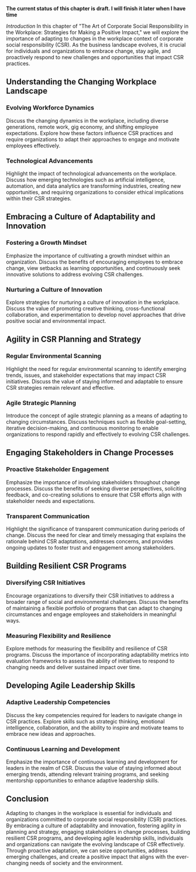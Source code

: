 **The current status of this chapter is draft. I will finish it later when I have time**

*Introduction* In this chapter of "The Art of Corporate Social Responsibility in the Workplace: Strategies for Making a Positive Impact," we will explore the importance of adapting to changes in the workplace context of corporate social responsibility (CSR). As the business landscape evolves, it is crucial for individuals and organizations to embrace change, stay agile, and proactively respond to new challenges and opportunities that impact CSR practices.

Understanding the Changing Workplace Landscape
----------------------------------------------

### Evolving Workforce Dynamics

Discuss the changing dynamics in the workplace, including diverse generations, remote work, gig economy, and shifting employee expectations. Explore how these factors influence CSR practices and require organizations to adapt their approaches to engage and motivate employees effectively.

### Technological Advancements

Highlight the impact of technological advancements on the workplace. Discuss how emerging technologies such as artificial intelligence, automation, and data analytics are transforming industries, creating new opportunities, and requiring organizations to consider ethical implications within their CSR strategies.

Embracing a Culture of Adaptability and Innovation
--------------------------------------------------

### Fostering a Growth Mindset

Emphasize the importance of cultivating a growth mindset within an organization. Discuss the benefits of encouraging employees to embrace change, view setbacks as learning opportunities, and continuously seek innovative solutions to address evolving CSR challenges.

### Nurturing a Culture of Innovation

Explore strategies for nurturing a culture of innovation in the workplace. Discuss the value of promoting creative thinking, cross-functional collaboration, and experimentation to develop novel approaches that drive positive social and environmental impact.

Agility in CSR Planning and Strategy
------------------------------------

### Regular Environmental Scanning

Highlight the need for regular environmental scanning to identify emerging trends, issues, and stakeholder expectations that may impact CSR initiatives. Discuss the value of staying informed and adaptable to ensure CSR strategies remain relevant and effective.

### Agile Strategic Planning

Introduce the concept of agile strategic planning as a means of adapting to changing circumstances. Discuss techniques such as flexible goal-setting, iterative decision-making, and continuous monitoring to enable organizations to respond rapidly and effectively to evolving CSR challenges.

Engaging Stakeholders in Change Processes
-----------------------------------------

### Proactive Stakeholder Engagement

Emphasize the importance of involving stakeholders throughout change processes. Discuss the benefits of seeking diverse perspectives, soliciting feedback, and co-creating solutions to ensure that CSR efforts align with stakeholder needs and expectations.

### Transparent Communication

Highlight the significance of transparent communication during periods of change. Discuss the need for clear and timely messaging that explains the rationale behind CSR adaptations, addresses concerns, and provides ongoing updates to foster trust and engagement among stakeholders.

Building Resilient CSR Programs
-------------------------------

### Diversifying CSR Initiatives

Encourage organizations to diversify their CSR initiatives to address a broader range of social and environmental challenges. Discuss the benefits of maintaining a flexible portfolio of programs that can adapt to changing circumstances and engage employees and stakeholders in meaningful ways.

### Measuring Flexibility and Resilience

Explore methods for measuring the flexibility and resilience of CSR programs. Discuss the importance of incorporating adaptability metrics into evaluation frameworks to assess the ability of initiatives to respond to changing needs and deliver sustained impact over time.

Developing Agile Leadership Skills
----------------------------------

### Adaptive Leadership Competencies

Discuss the key competencies required for leaders to navigate change in CSR practices. Explore skills such as strategic thinking, emotional intelligence, collaboration, and the ability to inspire and motivate teams to embrace new ideas and approaches.

### Continuous Learning and Development

Emphasize the importance of continuous learning and development for leaders in the realm of CSR. Discuss the value of staying informed about emerging trends, attending relevant training programs, and seeking mentorship opportunities to enhance adaptive leadership skills.

Conclusion
----------

Adapting to changes in the workplace is essential for individuals and organizations committed to corporate social responsibility (CSR) practices. By embracing a culture of adaptability and innovation, fostering agility in planning and strategy, engaging stakeholders in change processes, building resilient CSR programs, and developing agile leadership skills, individuals and organizations can navigate the evolving landscape of CSR effectively. Through proactive adaptation, we can seize opportunities, address emerging challenges, and create a positive impact that aligns with the ever-changing needs of society and the environment.

